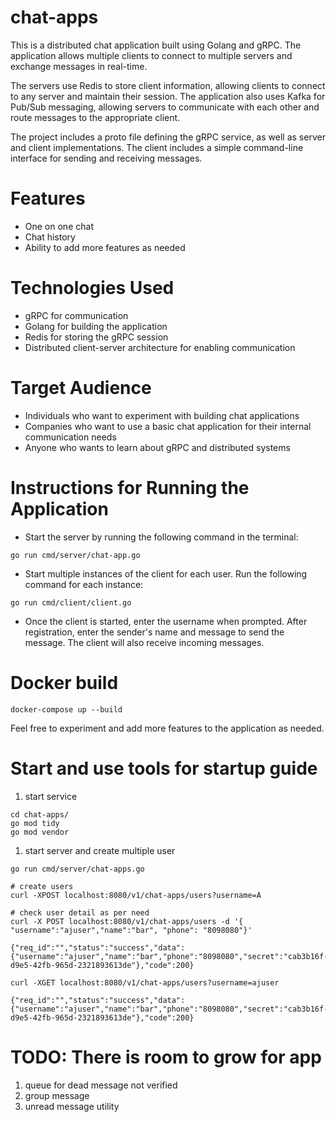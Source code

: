# chat-apps
This is a distributed chat application built using Golang and gRPC. The application allows multiple clients to connect to multiple servers and exchange messages in real-time.

The servers use Redis to store client information, allowing clients to connect to any server and maintain their session. The application also uses Kafka for Pub/Sub messaging, allowing servers to communicate with each other and route messages to the appropriate client.

The project includes a proto file defining the gRPC service, as well as server and client implementations. The client includes a simple command-line interface for sending and receiving messages.

# Features
- One on one chat
- Chat history
- Ability to add more features as needed

# Technologies Used
- gRPC for communication
- Golang for building the application
- Redis for storing the gRPC session
- Distributed client-server architecture for enabling communication

# Target Audience
- Individuals who want to experiment with building chat applications
- Companies who want to use a basic chat application for their internal communication needs
- Anyone who wants to learn about gRPC and distributed systems

# Instructions for Running the Application
- Start the server by running the following command in the terminal:
```
go run cmd/server/chat-app.go
```

- Start multiple instances of the client for each user. Run the following command for each instance:

```
go run cmd/client/client.go
```
- Once the client is started, enter the username when prompted. After registration, enter the sender's name and message to send the message. The client will also receive incoming messages.

# Docker build
```
docker-compose up --build
```

Feel free to experiment and add more features to the application as needed.


# Start and use tools for startup guide

1. start service
```
cd chat-apps/
go mod tidy
go mod vendor
```

1. start server and create multiple user
```
go run cmd/server/chat-apps.go

# create users
curl -XPOST localhost:8080/v1/chat-apps/users?username=A

# check user detail as per need
curl -X POST localhost:8080/v1/chat-apps/users -d '{ "username":"ajuser","name":"bar", "phone": "8098080"}'

{"req_id":"","status":"success","data":{"username":"ajuser","name":"bar","phone":"8098080","secret":"cab3b16f-d9e5-42fb-965d-2321893613de"},"code":200}

curl -XGET localhost:8080/v1/chat-apps/users?username=ajuser

{"req_id":"","status":"success","data":{"username":"ajuser","name":"bar","phone":"8098080","secret":"cab3b16f-d9e5-42fb-965d-2321893613de"},"code":200}
```

# TODO: There is room to grow for app
1. queue for dead message not verified
2. group message
3. unread message utility
